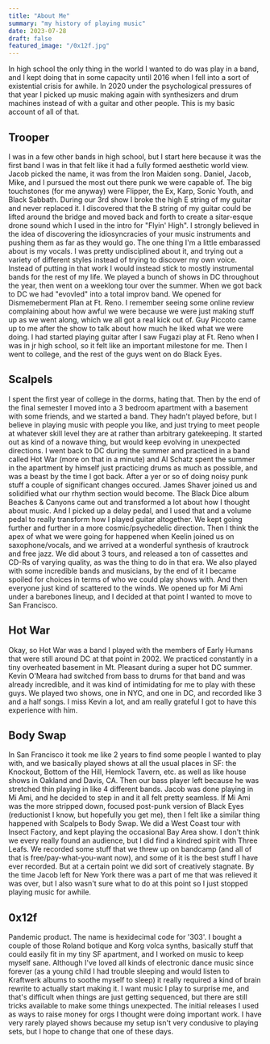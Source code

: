 ```yaml
---
title: "About Me"
summary: "my history of playing music"
date: 2023-07-28
draft: false
featured_image: "/0x12f.jpg"
---
```


In high school the only thing in the world I wanted to do was play in a band, and I kept doing that in some capacity until 2016 when I fell into a sort of existential crisis for awhile. In 2020 under the psychological pressures of that year I picked up music making again with synthesizers and drum machines instead of with a guitar and other people. This is my basic account of all of that.

## Trooper

I was in a few other bands in high school, but I start here because it was the first band I was in that felt like it had a fully formed aesthetic world view. Jacob picked the name, it was from the Iron Maiden song. Daniel, Jacob, Mike, and I pursued the most out there punk we were capable of. The big touchstones (for me anyway) were Flipper, the Ex, Karp, Sonic Youth, and Black Sabbath. During our 3rd show I broke the high E string of my guitar and never replaced it. I discovered that the B string of my guitar could be lifted around the bridge and moved back and forth to create a sitar-esque drone sound which I used in the intro for "Flyin' High". I strongly believed in the idea of discovering the idiosyncracies of your music instruments and pushing them as far as they would go. The one thing I'm a little embarassed about is my vocals. I was pretty undisciplined about it, and trying out a variety of different styles instead of trying to discover my own voice. Instead of putting in that work I would instead stick to mostly instrumental bands for the rest of my life. We played a bunch of shows in DC throughout the year, then went on a weeklong tour over the summer. When we got back to DC we had "evovled" into a total improv band. We opened for Dismemeberment Plan at Ft. Reno. I remember seeing some online review complaining about how awful we were because we were just making stuff up as we went along, which we all got a real kick out of. Guy Piccoto came up to me after the show to talk about how much he liked what we were doing. I had started playing guitar after I saw Fugazi play at Ft. Reno when I was in jr high school, so it felt like an important milestone for me. Then I went to college, and the rest of the guys went on do Black Eyes.

## Scalpels

I spent the first year of college in the dorms, hating that. Then by the end of the final semester I moved into a 3 bedroom apartment with a basement with some friends, and we started a band. They hadn't played before, but I believe in playing music with people you like, and just trying to meet people at whatever skill level they are at rather than arbitrary gatekeeping. It started out as kind of a nowave thing, but would keep evolving in unexpected directions. I went back to DC during the summer and practiced in a band called Hot War (more on that in a minute) and Al Schatz spent the summer in the apartment by himself just practicing drums as much as possible, and was a beast by the time I got back. After a yer or so of doing noisy punk stuff a couple of significant changes occured. James Shaver joined us and solidified what our rhythm section would become. The Black Dice album Beaches & Canyons came out and transformed a lot about how I thought about music. And I picked up a delay pedal, and I used that and a volume pedal to really transform how I played guitar altogether. We kept going further and further in a more cosmic/psychedelic direction. Then I think the apex of what we were going for happened when Keelin joined us on saxophone/vocals, and we arrived at a wonderful synthesis of krautrock and free jazz. We did about 3 tours, and released a ton of cassettes and CD-Rs of varying quality, as was the thing to do in that era. We also played with some incredible bands and musicians, by the end of it I became spoiled for choices in terms of who we could play shows with. And then everyone just kind of scattered to the winds. We opened up for Mi Ami under a barebones lineup, and I decided at that point I wanted to move to San Francisco.

## Hot War

Okay, so Hot War was a band I played with the members of Early Humans that were still around DC at that point in 2002. We practiced constantly in a tiny overheated basement in Mt. Pleasant during a super hot DC summer. Kevin O'Meara had switched from bass to drums for that band and was already incredible, and it was kind of intimidating for me to play with these guys. We played two shows, one in NYC, and one in DC, and recorded like 3 and a half songs. I miss Kevin a lot, and am really grateful I got to have this experience with him.

## Body Swap

In San Francisco it took me like 2 years to find some people I wanted to play with, and we basically played shows at all the usual places in SF: the Knockout, Bottom of the Hill, Hemlock Tavern, etc. as well as like house shows in Oakland and Davis, CA. Then our bass player left because he was stretched thin playing in like 4 different bands. Jacob was done playing in Mi Ami, and he decided to step in and it all felt pretty seamless. If Mi Ami was the more stripped down, focused post-punk version of Black Eyes (reductionist I know, but hopefully you get me), then I felt like a similar thing happened with Scalpels to Body Swap. We did a West Coast tour with Insect Factory, and kept playing the occasional Bay Area show. I don't think we every really found an audience, but I did find a kindred spirit with Three Leafs. We recorded some stuff that we threw up on bandcamp (and all of that is free/pay-what-you-want now), and some of it is the best stuff I have ever recorded. But at a certain point we did sort of creatively stagnate. By the time Jacob left for New York there was a part of me that was relieved it was over, but I also wasn't sure what to do at this point so I just stopped playing music for awhile.

## 0x12f

Pandemic product. The name is hexidecimal code for '303'. I bought a couple of those Roland botique and Korg volca synths, basically stuff that could easily fit in my tiny SF apartment, and I worked on music to keep myself sane. Although I've loved all kinds of electronic dance music since forever (as a young child I had trouble sleeping and would listen to Kraftwerk albums to soothe myself to sleep) it really required a kind of brain rewrite to actually start making it. I want music I play to surprise me, and that's difficult when things are just getting sequenced, but there are still tricks available to make some things unexpected. The initial releases I used as ways to raise money for orgs I thought were doing important work. I have very rarely played shows because my setup isn't very condusive to playing sets, but I hope to change that one of these days.
